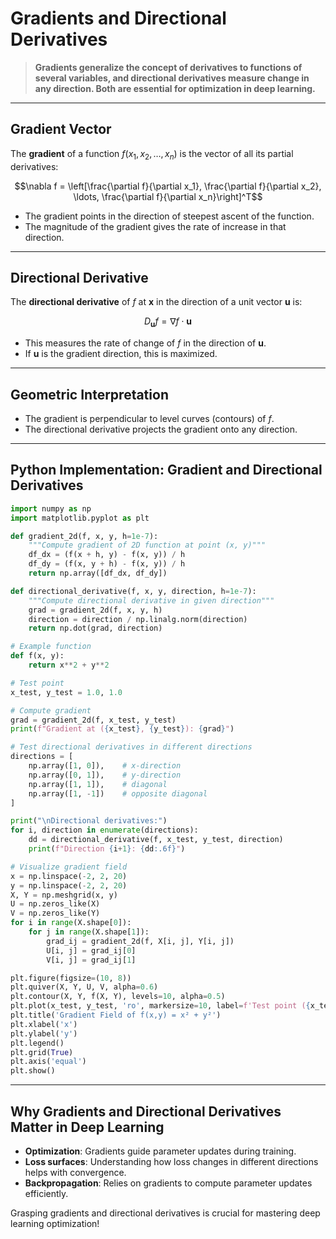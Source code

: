 # Gradients and Directional Derivatives

> **Gradients generalize the concept of derivatives to functions of several variables, and directional derivatives measure change in any direction. Both are essential for optimization in deep learning.**

---

## Gradient Vector

The **gradient** of a function $`f(x_1, x_2, \ldots, x_n)`$ is the vector of all its partial derivatives:

```math
\nabla f = \left[\frac{\partial f}{\partial x_1}, \frac{\partial f}{\partial x_2}, \ldots, \frac{\partial f}{\partial x_n}\right]^T
```

- The gradient points in the direction of steepest ascent of the function.
- The magnitude of the gradient gives the rate of increase in that direction.

---

## Directional Derivative

The **directional derivative** of $`f`$ at $`\mathbf{x}`$ in the direction of a unit vector $`\mathbf{u}`$ is:

```math
D_{\mathbf{u}} f = \nabla f \cdot \mathbf{u}
```

- This measures the rate of change of $`f`$ in the direction of $`\mathbf{u}`$.
- If $`\mathbf{u}`$ is the gradient direction, this is maximized.

---

## Geometric Interpretation

- The gradient is perpendicular to level curves (contours) of $`f`$.
- The directional derivative projects the gradient onto any direction.

---

## Python Implementation: Gradient and Directional Derivatives

```python
import numpy as np
import matplotlib.pyplot as plt

def gradient_2d(f, x, y, h=1e-7):
    """Compute gradient of 2D function at point (x, y)"""
    df_dx = (f(x + h, y) - f(x, y)) / h
    df_dy = (f(x, y + h) - f(x, y)) / h
    return np.array([df_dx, df_dy])

def directional_derivative(f, x, y, direction, h=1e-7):
    """Compute directional derivative in given direction"""
    grad = gradient_2d(f, x, y, h)
    direction = direction / np.linalg.norm(direction)
    return np.dot(grad, direction)

# Example function
def f(x, y):
    return x**2 + y**2

# Test point
x_test, y_test = 1.0, 1.0

# Compute gradient
grad = gradient_2d(f, x_test, y_test)
print(f"Gradient at ({x_test}, {y_test}): {grad}")

# Test directional derivatives in different directions
directions = [
    np.array([1, 0]),    # x-direction
    np.array([0, 1]),    # y-direction
    np.array([1, 1]),    # diagonal
    np.array([1, -1])    # opposite diagonal
]

print("\nDirectional derivatives:")
for i, direction in enumerate(directions):
    dd = directional_derivative(f, x_test, y_test, direction)
    print(f"Direction {i+1}: {dd:.6f}")

# Visualize gradient field
x = np.linspace(-2, 2, 20)
y = np.linspace(-2, 2, 20)
X, Y = np.meshgrid(x, y)
U = np.zeros_like(X)
V = np.zeros_like(Y)
for i in range(X.shape[0]):
    for j in range(X.shape[1]):
        grad_ij = gradient_2d(f, X[i, j], Y[i, j])
        U[i, j] = grad_ij[0]
        V[i, j] = grad_ij[1]

plt.figure(figsize=(10, 8))
plt.quiver(X, Y, U, V, alpha=0.6)
plt.contour(X, Y, f(X, Y), levels=10, alpha=0.5)
plt.plot(x_test, y_test, 'ro', markersize=10, label=f'Test point ({x_test}, {y_test})')
plt.title('Gradient Field of f(x,y) = x² + y²')
plt.xlabel('x')
plt.ylabel('y')
plt.legend()
plt.grid(True)
plt.axis('equal')
plt.show()
```

---

## Why Gradients and Directional Derivatives Matter in Deep Learning

- **Optimization**: Gradients guide parameter updates during training.
- **Loss surfaces**: Understanding how loss changes in different directions helps with convergence.
- **Backpropagation**: Relies on gradients to compute parameter updates efficiently.

Grasping gradients and directional derivatives is crucial for mastering deep learning optimization! 